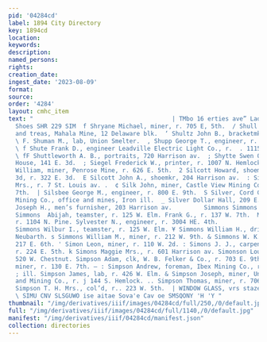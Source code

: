 ```yaml
---
pid: '04284cd'
label: 1894 City Directory
key: 1894cd
location: 
keywords: 
description: 
named_persons: 
rights: 
creation_date: 
ingest_date: '2023-08-09'
format: 
source: 
order: '4284'
layout: cmhc_item
text: "                                       | TMbo 16 erties ave” Ladies’ and Children’s
  Shoes SHR 229 SIM  f Shryane Michael, miner, r. 705 E, 5th.  / Shull P. C., sec’y
  and treas, Mahala Mine, 12 Delaware blk.  ‘ Shultz John B., bracketmkr, r. 602 Alder.
  \ F. Shuman M., lab, Union Smelter.  , Shupp George T., engineer, r. 142 W. 4th.
  \ f Shute Frank D., engineer Leadville Electric Light Co., r.  . 1115 N. Poplar.
  \ fF Shuttleworth A. B., portraits, 720 Harrison av.  ; Shytte Swen O., propr. Washington
  House, 141 E. 3d.  ; Siegel Frederick W., printer, r. 1007 N. Hemlock.  ’ Sights
  William, miner, Penrose Mine, r. 626 E. 5th.  2 Silcott Howard, shoemkr, 206 E.
  3d, r. 322 E. 3d.  E Silcott John A., shoemkr, 204 Harrison av.  : Sileott J. A.
  Mrs., r. 7 St. Louis av. .  ¢ Silk John, miner, Castle View Mining Co., r. 421 E.
  7th.  | Silsbee George M., engineer, r. 800 E. 9th.  S Silver, Cord Combination
  Mining Co., office and mines, Iron ill.  _ Silver Dollar Hall, 209 E. 7th.  k Silverberg
  Joseph H., men’s furnisher, 203 Harrison av.         Simmons Simmons » Simmons +
  Simmons  Abijah, teamster, r. 125 W. Elm. Frank G., r. 137 W. 7th.  Minnie Miss,
  r. 1104 N. Pine. Sylvester N., engineer, r. 3004 HE. 4th.                                  .
  Simmons Wilbur I., teamster, r. 125 W. Elm. ¥ Simmons William H., driver, O. R.
  Neubarth. s Simmons William M., miner, r. 212 W. 9th. & Simmons W. K., miner, r.
  217 E. 6th. ' Simon Leon, miner, r. 110 W. 2d. : Simons J. J., carpenter, E. Robitaille,
  r. 224 E. 5th. k Simons Maggie Mrs., r. 601 Harrison av. Simonson Louis, lab, r.
  520 W. Chestnut. Simpson Adam, clk, W. B. Felker & Co., r. 703 E. 9th. mpson Alfred,
  miner, r. 130 E. 7th. — : Simpson Andrew, foreman, Ibex Mining Co., r. Ibex, Breece
  ; ill. Simpson James, lab, r. 426 W. Elm. & Simpson Joseph, miner, Union Leasing
  and Mining Co., r. j 144 S. Hemlock. .. Simpson Thomas, miner, r. 706 E. 9th, ®
  Simpson T. H. Mrs., col’d, r.. 223 W. 5th.  | WINDOW GLASS, vrs stazer. J, J, QUINN
  \ SIMU CNV SLSGUWO ise aitae Sova'e Cav oe SMSQONY 'H 'Y "
thumbnail: "/img/derivatives/iiif/images/04284cd/full/250,/0/default.jpg"
full: "/img/derivatives/iiif/images/04284cd/full/1140,/0/default.jpg"
manifest: "/img/derivatives/iiif/04284cd/manifest.json"
collection: directories
---
```

